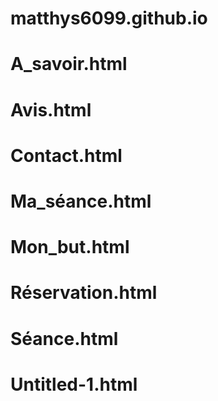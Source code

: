 # matthys6099.github.io
# A_savoir.html
# Avis.html
# Contact.html
# Ma_séance.html
# Mon_but.html
# Réservation.html
# Séance.html
# Untitled-1.html
